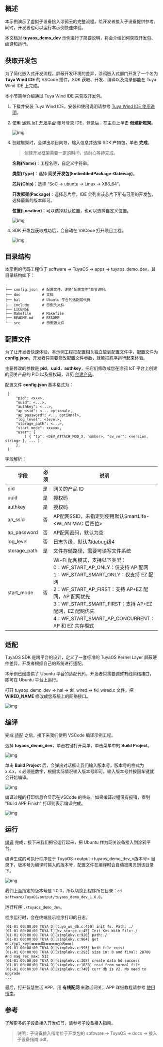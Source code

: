## 概述

本示例演示了虚拟子设备接入涂鸦云的完整流程，给开发者接入子设备提供参考。同时，开发者也可以运行本示例快速体验。

本文档对 **tuyaos_demo_dev** 示例进行了简要说明，将会介绍如何获取开发包、编译和运行。

## 获取开发包 

为了简化嵌入式开发流程，屏蔽开发环境的差异，涂鸦嵌入式部门开发了一个名为 **Tuya Wind IDE** 的 VSCode 插件，SDK 获取、开发、编译以及烧录都能在 Tuya Wind IDE 上完成。

本小节简单介绍通过 Tuya Wind IDE 来获取开发包。

1. 下载并安装 Tuya Wind IDE，安装和使用说明请参考 [Tuya Wind IDE 使用说明](https://developer.tuya.com/cn/docs/iot-device-dev/Development-Tools?id=Kb0vhc1zz50dk)。

2. 使用 [涂鸦 IoT 开发平台](https:iot.tuya.com) 账号登录 IDE，登录后，在主页上单击 **创建新框架**。

   ![img](https://images.tuyacn.com/fe-static/docs/img/4139c485-beda-4664-86d2-3aee636745b2.jpg)

3. 创建框架时，会弹出项目向导，输入信息并选择 SDK 产物包，单击 **完成**。

   > 创建开发框架需要一定的时间，请耐心等待完成。

   **名称(Name)**：工程名称，自定义字符串。<br>

   **类型(Type)**：选择 **网关开发包(EmbeddedPackage-Gateway)**。<br>

   **芯片(Chip)**：选择 “SoC -> ubuntu -> Linux -> X86_64”。<br>

   **开发框架(Package)**：选择芯片后，IDE 会列出该芯片下所有可用的开发包，选择最新的版本即可。<br>

   **位置(Location)**：可以选择默认位置，也可以选择自定义位置。<br>

   ![img](https://images.tuyacn.com/fe-static/docs/img/f658fefa-0d80-4a2f-ab08-f870d64c75b6.jpg)  

4. SDK 开发包获取成功后，会自动在 VSCode 打开项目工程。

   ![img](https://images.tuyacn.com/fe-static/docs/img/01b1ecde-803d-466d-890a-d63bb1e93788.jpg)  

## 目录结构

本示例的代码工程位于 software -> TuyaOS -> apps -> tuyaos_demo_dev，其目录结构如下：

```  
.
├── config.json  # 配置文件，详见“配置文件”章节说明。
├── doc          # 文档
├── hal          # Ubuntu 平台的适配层代码
├── include      # 示例头文件
├── LICENSE
├── Makefile     # Makefile
├── README.md    # README
└── src          # 示例源文件
```

## 配置文件

为了让开发者快速体验，本示例工程把配置相关独立放到配置文件中，配置文件为 **config.json**，开发者只需要修改配置文件参数，就能把程序运行起来体验。

主要修改的参数是 **pid**，**uuid**，**authkey**，把它们修改成您在涂鸦 IoT 平台上创建的网关产品的 PID 以及授权码，详见 [创建产品](#创建产品)。

配置文件 **config.json** 基本格式为：

```
 {
     "pid": <xxx>,
     "uuid": <...>,
     "authkey": <...>,
     "ap_ssid": <... optional>,
     "ap_password": <... optional>,
     "log_level": <level>,
     "storage_path": <...>,
     "start_mode": <xxxx>,
     "user": {
         [ { "tp": <DEV_ATTACH_MOD_X, number>, "sw_ver": <version, string> }, ... ]
     },
 }
```

字段解析：

| 字段         | 必须 | 说明                                                         |
| ------------ | ---- | ------------------------------------------------------------ |
| pid          | 是   | 网关的产品 ID                                                |
| uuid         | 是   | 授权码                                                       |
| authkey      | 是   | 授权码                                                       |
| ap_ssid      | 否   | AP配网SSID，未指定则使用默认SmartLife-<WLAN MAC 后四位>      |
| ap_password  | 否   | AP配网密码，默认为空                                         |
| log_level    | 否   | 日志等级，默认为debug级4                                     |
| storage_path | 是   | 文件存储路径，需要可读写文件系统                             |
| start_mode   | 否   | Wi-Fi 配网模式，支持以下类型：<br/>0：WF_START_AP_ONLY：仅支持 AP 配网<br/>1：WF_START_SMART_ONLY：仅支持 EZ 配网<br/>2：WF_START_AP_FIRST：支持 AP+EZ 配网，AP 配网优先<br/>3：WF_START_SMART_FIRST：支持 AP+EZ 配网，EZ 配网优先<br/>4：WF_START_SMART_AP_CONCURRENT：AP 和 EZ 共存模式 |

## 适配

TuyaOS SDK 是跨平台的设计，定义了一套标准的 TuyaOS Kernel Layer 屏蔽硬件差异，开发者根据自己的系统进行适配。

本示例已经提供了 Ubuntu 平台的适配代码，开发者只需要调整有线网络接口，即可在 Ubuntu 平台上运行。

打开 tuyaos_demo_dev -> hal -> tkl_wired -> tkl_wired.c 文件，把 **WIRED_NAME** 修改成您系统上的网络接口。

![img](https://images.tuyacn.com/fe-static/docs/img/5254f1f0-59aa-4d1c-a2c3-b43d30ddd2d4.jpg)

## 编译

完成 [适配](#适配) 之后，接下来我们使用 VSCode 编译示例工程。

选择 **tuyaos_demo_dev**，单击右键打开菜单，单击菜单中的 **Build Project**。

![img](https://images.tuyacn.com/fe-static/docs/img/a527a5b6-5908-4821-bb18-aa7e2505cc47.jpg)

单击 **Build Project** 后，会弹出对话框让我们输入版本号，版本号的格式为 x.x.x，x 必须是数字，根据实际情况输入版本号即可。输入版本号并按回车键就会开始编译。

![img](https://images.tuyacn.com/fe-static/docs/img/967e6b7a-149d-4193-aa16-75e98c92f502.jpg)

编译过程的打印信息会显示在VSCode 的终端。如果编译过程没有报错，看到 "Build APP Finish" 打印则表示编译完成。

![img](https://images.tuyacn.com/fe-static/docs/img/252fb80a-17b1-43df-8db3-55fcba91e8ff.jpg)

## 运行

[编译](#编译) 完成，接下来我们把它运行起来，把 Ubuntu 作为网关设备接入到涂鸦平台。

编译生成的可执行程序位于 TuyaOS->output->tuyaos_demo_dev_<版本号> 目录下，版本号为编译时输入的版本号，配置文件在编译时会自动被拷贝到该目录下。

![img](https://images.tuyacn.com/fe-static/docs/img/39bbc1d5-dc46-4794-9fe6-dca9237ffe57.jpg)

我们上面指定的版本号是 1.0.0，所以切换到程序所在目录：`cd software/TuyaOS/output/tuyaos_demo_dev_1.0.0`。

运行程序 `./tuyaos_demo_dev`。

程序运行时，会在终端显示程序打印的日志。

```  
[01-01 00:00:00 TUYA D][tuya_ws_db.c:450] init fs. Path: ./
[01-01 00:00:00 TUYA I][kv_storge.c:45] Init Kvs With File:./
[01-01 00:00:00 TUYA D][simplekv.c:928] path:./
[01-01 00:00:00 TUYA D][simplekv.c:964] get encrypt_key[⚌⚌⚌US⚌⚌⚌⚌ykR⚌⚌]
[01-01 00:00:00 TUYA D][simplekv.c:995] both file exist
[01-01 00:00:00 TUYA D][simplekv.c:293] size in: 0 and final: 28700 And mag_rec_max: 512
[01-01 00:00:00 TUYA D][simplekv.c:308] create data hd success
[01-01 00:00:00 TUYA D][simplekv.c:1038] read from normal file
[01-01 00:00:00 TUYA D][simplekv.c:748] curr db is V2. No need to upgrade
...
```

最后，打开智慧生活 APP，用 **有线配网** 来激活网关，APP 详细教程请参考 [使用指南](https://developer.tuya.com/cn/docs/iot/user-manual-for-tuya-smart-v3177?id=K9obrofrfk4sk)。

## 参考

了解更多的子设备接入开发细节，请参考子设备接入指南。

> 说明：子设备接入指南位于开发包的 software -> TuyaOS -> docs -> 接入子设备指南.pdf。
